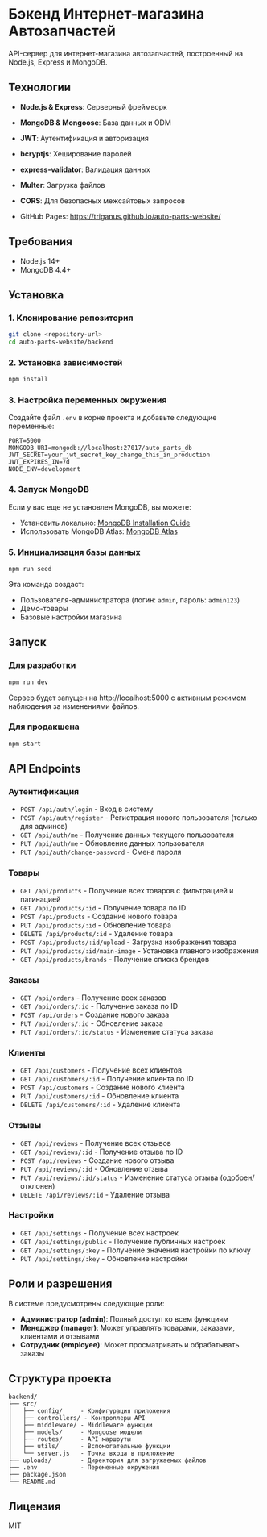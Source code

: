 # Бэкенд Интернет-магазина Автозапчастей

API-сервер для интернет-магазина автозапчастей, построенный на Node.js, Express и MongoDB.

## Технологии

- **Node.js & Express**: Серверный фреймворк
- **MongoDB & Mongoose**: База данных и ODM
- **JWT**: Аутентификация и авторизация
- **bcryptjs**: Хеширование паролей
- **express-validator**: Валидация данных
- **Multer**: Загрузка файлов
- **CORS**: Для безопасных межсайтовых запросов

- GitHub Pages: https://triganus.github.io/auto-parts-website/

## Требования

- Node.js 14+ 
- MongoDB 4.4+

## Установка

### 1. Клонирование репозитория

```bash
git clone <repository-url>
cd auto-parts-website/backend
```

### 2. Установка зависимостей

```bash
npm install
```

### 3. Настройка переменных окружения

Создайте файл `.env` в корне проекта и добавьте следующие переменные:

```
PORT=5000
MONGODB_URI=mongodb://localhost:27017/auto_parts_db
JWT_SECRET=your_jwt_secret_key_change_this_in_production
JWT_EXPIRES_IN=7d
NODE_ENV=development
```

### 4. Запуск MongoDB

Если у вас еще не установлен MongoDB, вы можете:
- Установить локально: [MongoDB Installation Guide](https://docs.mongodb.com/manual/installation/)
- Использовать MongoDB Atlas: [MongoDB Atlas](https://www.mongodb.com/cloud/atlas)

### 5. Инициализация базы данных

```bash
npm run seed
```

Эта команда создаст:
- Пользователя-администратора (логин: `admin`, пароль: `admin123`)
- Демо-товары
- Базовые настройки магазина

## Запуск

### Для разработки

```bash
npm run dev
```

Сервер будет запущен на http://localhost:5000 с активным режимом наблюдения за изменениями файлов.

### Для продакшена

```bash
npm start
```

## API Endpoints

### Аутентификация

- `POST /api/auth/login` - Вход в систему
- `POST /api/auth/register` - Регистрация нового пользователя (только для админов)
- `GET /api/auth/me` - Получение данных текущего пользователя
- `PUT /api/auth/me` - Обновление данных пользователя
- `PUT /api/auth/change-password` - Смена пароля

### Товары

- `GET /api/products` - Получение всех товаров с фильтрацией и пагинацией
- `GET /api/products/:id` - Получение товара по ID
- `POST /api/products` - Создание нового товара
- `PUT /api/products/:id` - Обновление товара
- `DELETE /api/products/:id` - Удаление товара
- `POST /api/products/:id/upload` - Загрузка изображения товара
- `PUT /api/products/:id/main-image` - Установка главного изображения
- `GET /api/products/brands` - Получение списка брендов

### Заказы

- `GET /api/orders` - Получение всех заказов
- `GET /api/orders/:id` - Получение заказа по ID
- `POST /api/orders` - Создание нового заказа
- `PUT /api/orders/:id` - Обновление заказа
- `PUT /api/orders/:id/status` - Изменение статуса заказа

### Клиенты

- `GET /api/customers` - Получение всех клиентов
- `GET /api/customers/:id` - Получение клиента по ID
- `POST /api/customers` - Создание нового клиента
- `PUT /api/customers/:id` - Обновление клиента
- `DELETE /api/customers/:id` - Удаление клиента

### Отзывы

- `GET /api/reviews` - Получение всех отзывов
- `GET /api/reviews/:id` - Получение отзыва по ID
- `POST /api/reviews` - Создание нового отзыва
- `PUT /api/reviews/:id` - Обновление отзыва
- `PUT /api/reviews/:id/status` - Изменение статуса отзыва (одобрен/отклонен)
- `DELETE /api/reviews/:id` - Удаление отзыва

### Настройки

- `GET /api/settings` - Получение всех настроек
- `GET /api/settings/public` - Получение публичных настроек
- `GET /api/settings/:key` - Получение значения настройки по ключу
- `PUT /api/settings/:key` - Обновление настройки

## Роли и разрешения

В системе предусмотрены следующие роли:

- **Администратор (admin)**: Полный доступ ко всем функциям
- **Менеджер (manager)**: Может управлять товарами, заказами, клиентами и отзывами
- **Сотрудник (employee)**: Может просматривать и обрабатывать заказы

## Структура проекта

```
backend/
├── src/
│   ├── config/     - Конфигурация приложения
│   ├── controllers/ - Контроллеры API
│   ├── middleware/ - Middleware функции
│   ├── models/     - Mongoose модели
│   ├── routes/     - API маршруты
│   ├── utils/      - Вспомогательные функции
│   └── server.js   - Точка входа в приложение
├── uploads/        - Директория для загружаемых файлов
├── .env            - Переменные окружения
├── package.json
└── README.md
```

## Лицензия

MIT 